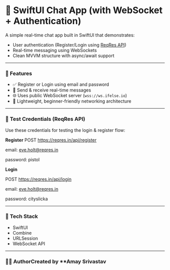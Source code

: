 # 💬 SwiftUI Chat App (with WebSocket + Authentication)

A simple real-time chat app built in SwiftUI that demonstrates:
- User authentication (Register/Login using [ReqRes API](https://reqres.in))
- Real-time messaging using WebSockets
- Clean MVVM structure with async/await support

---

### 🧠 Features
- ✅ Register or Login using email and password  
- 💬 Send & receive real-time messages  
- 🌐 Uses public WebSocket server (`wss://ws.ifelse.io`)  
- 🧩 Lightweight, beginner-friendly networking architecture  

---

### 🔑 Test Credentials (ReqRes API)
Use these credentials for testing the login & register flow:

**Register**
POST https://reqres.in/api/register

email: eve.holt@reqres.in

password: pistol


**Login**


POST https://reqres.in/api/login

email: eve.holt@reqres.in

password: cityslicka


---

### 🚀 Tech Stack
- SwiftUI  
- Combine  
- URLSession  
- WebSocket API  

---

### 🧑‍💻 AuthorCreated by **Amay Srivastav ###
